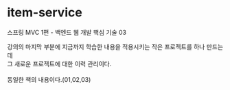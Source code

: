 # item-service
스프링 MVC 1편 - 백엔드 웹 개발 핵심 기술 03

강의의 마지막 부분에 지금까지 학습한 내용을 적용시키는 작은 프로젝트를 하나 만드는데 <br> 
그 새로운 프로젝트에 대한 이력 관리이다.<br><br>
동일한 책의 내용이다.(01,02,03)
